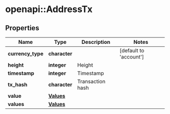 # openapi::AddressTx


## Properties
Name | Type | Description | Notes
------------ | ------------- | ------------- | -------------
**currency_type** | **character** |  | [default to &#39;account&#39;]
**height** | **integer** | Height | 
**timestamp** | **integer** | Timestamp | 
**tx_hash** | **character** | Transaction hash | 
**value** | [**Values**](values.md) |  | 
**values** | [**Values**](values.md) |  | 


